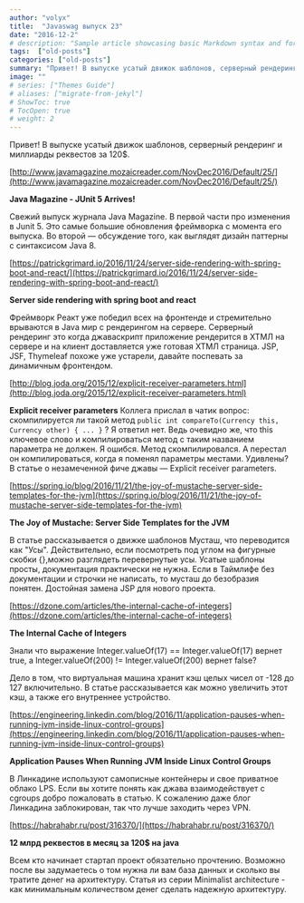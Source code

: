 ```yaml
---
author: "volyx"
title:  "Javaswag выпуск 23"
date: "2016-12-2"
# description: "Sample article showcasing basic Markdown syntax and formatting for HTML elements."
tags:  ["old-posts"]
categories: ["old-posts"]
summary: "Привет! В выпуске усатый движок шаблонов, серверный рендеринг и миллиарды реквестов за 120$."
image: ""
# series: ["Themes Guide"]
# aliases: ["migrate-from-jekyl"]
# ShowToc: true
# TocOpen: true
# weight: 2
---
```


Привет!
В выпуске усатый движок шаблонов, серверный рендеринг и миллиарды реквестов за 120$.

[http://www.javamagazine.mozaicreader.com/NovDec2016/Default/25/](http://www.javamagazine.mozaicreader.com/NovDec2016/Default/25/)

**Java Magazine - JUnit 5 Arrives!**

Свежий выпуск журнала Java Magazine. В первой части про изменения в Junit 5. Это самые большие обновления фреймворка с момента его выпуска. Во второй — обсуждение того, как выглядят дизайн паттерны с синтаксисом Java 8. 

[https://patrickgrimard.io/2016/11/24/server-side-rendering-with-spring-boot-and-react/](https://patrickgrimard.io/2016/11/24/server-side-rendering-with-spring-boot-and-react/)

**Server side rendering with spring boot and react**

Фреймворк Реакт уже победил всех на фронтенде и стремительно врываются в Java мир с рендерингом на сервере. Серверный рендеринг это когда джаваскрипт приложение рендерится в ХТМЛ на сервере и на клиент доставляется уже готовая ХТМЛ страница. JSP, JSF, Thymeleaf похоже уже устарели, давайте поспевать за динамичным фронтендом.  

[http://blog.joda.org/2015/12/explicit-receiver-parameters.html](http://blog.joda.org/2015/12/explicit-receiver-parameters.html)

**Explicit receiver parameters**
Коллега прислал в чатик вопрос: скомпилируется ли такой метод `public int compareTo(Currency this, Currency other) { ... }` ? Я ответил нет. Ведь очевидно же, что this ключевое слово и компилироваться метод с таким названием параметра не должен. Я ошибся. Метод скомпилировался. А перестал он компилироваться, когда я поменял параметры местами. Удивлены? В статье о незамеченной фиче джавы — Explicit receiver parameters.

[https://spring.io/blog/2016/11/21/the-joy-of-mustache-server-side-templates-for-the-jvm](https://spring.io/blog/2016/11/21/the-joy-of-mustache-server-side-templates-for-the-jvm)

**The Joy of Mustache: Server Side Templates for the JVM**

В статье рассказывается о движке шаблонов Мусташ, что переводится как "Усы". Действительно, если посмотреть под углом на фигурные скобки {},можно разглядеть перевернутые усы. Усатые шаблоны просты, документация практически не нужна. Если в Таймлифе без документации и строчки не написать, то мусташ до безобразия понятен. Достойная замена JSP для нового проекта.

[https://dzone.com/articles/the-internal-cache-of-integers](https://dzone.com/articles/the-internal-cache-of-integers)

**The Internal Cache of Integers**

Знали что выражение  Integer.valueOf(17) == Integer.valueOf(17) вернет true, а Integer.valueOf(200) != Integer.valueOf(200) вернет false?

Дело в том, что виртуальная машина хранит кэш целых чисел от -128 до 127 включительно. В статье рассказывается как можно увеличить этот кэш, а также его внутреннее устройство.

[https://engineering.linkedin.com/blog/2016/11/application-pauses-when-running-jvm-inside-linux-control-groups](https://engineering.linkedin.com/blog/2016/11/application-pauses-when-running-jvm-inside-linux-control-groups)

**Application Pauses When Running JVM Inside Linux Control Groups**

В Линкадине используют самописные контейнеры и свое приватное облако  LPS. Если вы хотите понять как джава взаимодействует с cgroups добро пожаловать в статью. К сожалению даже блог Линкадина заблокирован, так что лучше заходить через VPN.

[https://habrahabr.ru/post/316370/](https://habrahabr.ru/post/316370/)

**12 млрд реквестов в месяц за 120$ на java**

Всем кто начинает стартап проект обязательно прочтению. Возможно после вы задумаетесь о том нужна ли вам база данных и сколько вы тратите денег на архитектуру. Статья из серии Minimalist architecture - как минимальным количеством денег сделать надежную архитектуру.
